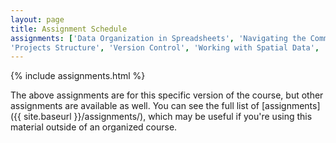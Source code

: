 ```yaml
---
layout: page
title: Assignment Schedule
assignments: ['Data Organization in Spreadsheets', 'Navigating the Commandline', 'Introduction to R and RStudio', 'Working with Data', 'Data Visualization',
'Projects Structure', 'Version Control', 'Working with Spatial Data', 'Knitr', 'Jupyter Notebooks']
---
```



<!--
[Assignment submission & checklist]({{ site.baseurl }}/materials/turn-in-checklist)
-->

{% include assignments.html %}

The above assignments are for this specific version of the course, but other
assignments are available as well. You can see the full list of
[assignments]({{ site.baseurl }}/assignments/), which may be useful if you're using this material
outside of an organized course.

<!-- Schedule Management
- Update the `assignments:` list with `title:` from `assignments/` files.
- Add 'Template' to `assignments:` to view the course template from `docs/`.
- The remaining content should be left AS IS.
-->
